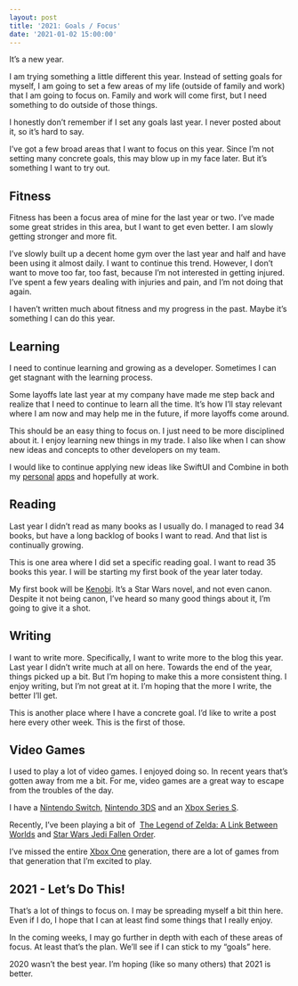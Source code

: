 ```yaml
---
layout: post
title: '2021: Goals / Focus'
date: '2021-01-02 15:00:00'
---
```


It’s a new year.

I am trying something a little different this year. Instead of setting goals for myself, I am going to set a few areas of my life (outside of family and work) that I am going to focus on. Family and work will come first, but I need something to do outside of those things.

I honestly don’t remember if I set any goals last year. I never posted about it, so it’s hard to say.

I’ve got a few broad areas that I want to focus on this year. Since I’m not setting many concrete goals, this may blow up in my face later. But it’s something I want to try out.

## Fitness

Fitness has been a focus area of mine for the last year or two. I’ve made some great strides in this area, but I want to get even better. I am slowly getting stronger and more fit.

I’ve slowly built up a decent home gym over the last year and half and have been using it almost daily. I want to continue this trend. However, I don’t want to move too far, too fast, because I’m not interested in getting injured. I’ve spent a few years dealing with injuries and pain, and I’m not doing that again.

I haven’t written much about fitness and my progress in the past. Maybe it’s something I can do this year.

## Learning

I need to continue learning and growing as a developer. Sometimes I can get stagnant with the learning process.

Some layoffs late last year at my company have made me step back and realize that I need to continue to learn all the time. It’s how I’ll stay relevant where I am now and may help me in the future, if more layoffs come around.

This should be an easy thing to focus on. I just need to be more disciplined about it. I enjoy learning new things in my trade. I also like when I can show new ideas and concepts to other developers on my team.

I would like to continue applying new ideas like SwiftUI and Combine in both my [personal](/2020/12/17/mycntdwn-lives/) [apps](https://apps.apple.com/us/app/beer-styles-bjcp-2015/id998139111?ls=1) and hopefully at work.

## Reading

Last year I didn’t read as many books as I usually do. I managed to read 34 books, but have a long backlog of books I want to read. And that list is continually growing.

This is one area where I did set a specific reading goal. I want to read 35 books this year. I will be starting my first book of the year later today.

My first book will be [Kenobi](https://starwars.fandom.com/wiki/Kenobi_(novel)). It’s a Star Wars novel, and not even canon. Despite it not being canon, I’ve heard so many good things about it, I’m going to give it a shot.

## Writing

I want to write more. Specifically, I want to write more to the blog this year. Last year I didn’t write much at all on here. Towards the end of the year, things picked up a bit. But I’m hoping to make this a more consistent thing. I enjoy writing, but I’m not great at it. I’m hoping that the more I write, the better I’ll get.

This is another place where I have a concrete goal. I’d like to write a post here every other week. This is the first of those.

## Video Games

I used to play a lot of video games. I enjoyed doing so. In recent years that’s gotten away from me a bit. For me, video games are a great way to escape from the troubles of the day.

I have a [Nintendo Switch](https://www.nintendo.com/switch/), [Nintendo 3DS](https://en.wikipedia.org/wiki/Nintendo_3DS) and an [Xbox Series S](https://www.xbox.com/en-US/consoles/xbox-series-s).

Recently, I’ve been playing a bit of &nbsp;[The Legend of Zelda: A Link Between Worlds](https://www.nintendo.com/games/detail/the-legend-of-zelda-a-link-between-worlds-3ds/) and [Star Wars Jedi Fallen Order](https://www.ea.com/games/starwars/jedi-fallen-order).

I’ve missed the entire [Xbox One](https://en.wikipedia.org/wiki/Xbox_One) generation, there are a lot of games from that generation that I’m excited to play.

## 2021 - Let’s Do This!

That’s a lot of things to focus on. I may be spreading myself a bit thin here. Even if I do, I hope that I can at least find some things that I really enjoy.

In the coming weeks, I may go further in depth with each of these areas of focus. At least that’s the plan. We’ll see if I can stick to my “goals” here.

2020 wasn’t the best year. I’m hoping (like so many others) that 2021 is better.

